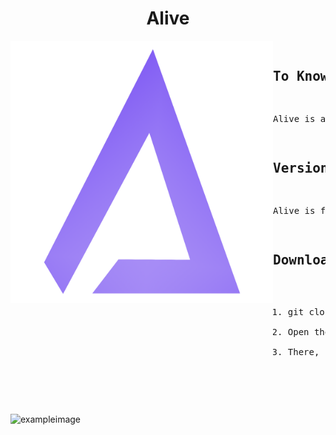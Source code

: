 <h1 align="center">Alive</h1>
<img align="left" alt="Cover" src="assets/minecraft/icons/logo3.png" height="420" width="420" /> 
<pre>
  
## To Know

Alive is a vanilla client for minecraft with a focus on visuals

## Version
Alive is for Minecraft 1.8.8

## Download

1) git clone https://github.com/JustMeDark/Alive
2) Open the folder in intellij
3) There, now build it yourself dont be lazy
</pre>

&nbsp;

![exampleimage](https://github.com/sleepyfor/Alive/assets/142181529/7d9e3081-25b6-47de-939a-38322fc0e31c)

